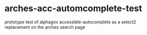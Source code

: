 # arches-acc-automcomplete-test
prototype test of alphagov accessible-autocomplete as a select2 replacement on the arches search page
